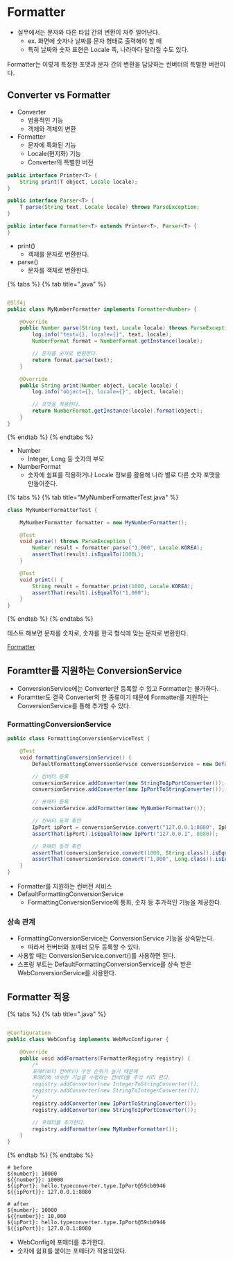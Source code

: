 # Formatter

- 실무에서는 문자와 다른 타입 간의 변환이 자주 일어난다.
    - ex. 화면에 숫자나 날짜를 문자 형태로 출력해야 할 때
    - 특히 날짜와 숫자 표현은 Locale 즉, 나라마다 달라질 수도 있다.

Formatter는 이렇게 특정한 포맷과 문자 간의 변환을 담당하는 컨버터의 특별한 버전이다.

## Converter vs Formatter

- Converter
    - 범용적인 기능
    - 객체와 객체의 변환
- Formatter
    - 문자에 특화된 기능
    - Locale(현지화) 기능
    - Converter의 특별한 버전

```java
public interface Printer<T> {
    String print(T object, Locale locale);
}

public interface Parser<T> {
    T parse(String text, Locale locale) throws ParseException;
}

public interface Formatter<T> extends Printer<T>, Parser<T> {
}
```

- print()
    - 객체를 문자로 변환한다.
- parse()
    - 문자를 객체로 변환한다.

{% tabs %} {% tab title=".java" %}

```java

@Slf4j
public class MyNumberFormatter implements Formatter<Number> {

    @Override
    public Number parse(String text, Locale locale) throws ParseException {
        log.info("text={}, locale={}", text, locale);
        NumberFormat format = NumberFormat.getInstance(locale);

        // 문자를 숫자로 변환한다.
        return format.parse(text);
    }

    @Override
    public String print(Number object, Locale locale) {
        log.info("object={}, locale={}", object, locale);

        // 포맷을 적용한다.
        return NumberFormat.getInstance(locale).format(object);
    }
}
```

{% endtab %} {% endtabs %}

- Number
    - Integer, Long 등 숫자의 부모
- NumberFormat
    - 숫자에 쉼표를 적용하거나 Locale 정보를 활용해 나라 별로 다른 숫자 포맷을 만들어준다.

{% tabs %} {% tab title="MyNumberFormatterTest.java" %}

```java
class MyNumberFormatterTest {

    MyNumberFormatter formatter = new MyNumberFormatter();

    @Test
    void parse() throws ParseException {
        Number result = formatter.parse("1,000", Locale.KOREA);
        assertThat(result).isEqualTo(1000L);
    }

    @Test
    void print() {
        String result = formatter.print(1000, Locale.KOREA);
        assertThat(result).isEqualTo("1,000");
    }
}
```

{% endtab %} {% endtabs %}

테스트 해보면 문자를 숫자로, 숫자를 한국 형식에 맞는 문자로 변환한다.

[Formatter](https://docs.spring.io/spring-framework/docs/current/reference/html/core.html#format)

## Foramtter를 지원하는 ConversionService

- ConversionService에는 Converter만 등록할 수 있고 Formatter는 불가하다.
- Foramtter도 결국 Converter의 한 종류이기 때문에 Formatter를 지원하는 ConversionService를 통해 추가할 수 있다.

### FormattingConversionService

```java
public class FormattingConversionServiceTest {

    @Test
    void formattingConversionService() {
        DefaultFormattingConversionService conversionService = new DefaultFormattingConversionService();

        // 컨버터 등록
        conversionService.addConverter(new StringToIpPortConverter());
        conversionService.addConverter(new IpPortToStringConverter());

        // 포매터 등록
        conversionService.addFormatter(new MyNumberFormatter());

        // 컨버터 동작 확인
        IpPort ipPort = conversionService.convert("127.0.0.1:8080", IpPort.class);
        assertThat(ipPort).isEqualTo(new IpPort("127.0.0.1", 8080));

        // 포매터 동작 확인
        assertThat(conversionService.convert(1000, String.class)).isEqualTo("1,000");
        assertThat(conversionService.convert("1,000", Long.class)).isEqualTo(1000L);
    }
}

```

- Formatter를 지원하는 컨버전 서비스
- DefaultFormattingConversionService
    - FormattingConversionService에 통화, 숫자 등 추가적인 기능을 제공한다.

### 상속 관계

- FormattingConversionService는 ConversionService 기능을 상속받는다.
    - 따라서 컨버터와 포매터 모두 등록할 수 있다.
- 사용할 때는 ConversionService.convert()를 사용하면 된다.
- 스프링 부트는 DefaultFormattingConversionService를 상속 받은 WebConversionService를 사용한다.

## Formatter 적용

{% tabs %} {% tab title=".java" %}

```java

@Configuration
public class WebConfig implements WebMvcConfigurer {

    @Override
    public void addFormatters(FormatterRegistry registry) {
        /*
        포매터보다 컨버터가 우선 순위가 높기 때문에
        포매터와 비슷한 기능을 수행하는 컨버터를 주석 처리 한다.
        registry.addConverter(new IntegerToStringConverter());
        registry.addConverter(new StringToIntegerConverter());
        */
        registry.addConverter(new IpPortToStringConverter());
        registry.addConverter(new StringToIpPortConverter());

        // 포매터를 추가한다.
        registry.addFormatter(new MyNumberFormatter());
    }
}
```

{% endtab %} {% endtabs %}

```text
# before
${number}: 10000
${{number}}: 10000
${ipPort}: hello.typeconverter.type.IpPort@59cb0946
${{ipPort}}: 127.0.0.1:8080
```

```text
# after
${number}: 10000
${{number}}: 10,000
${ipPort}: hello.typeconverter.type.IpPort@59cb0946
${{ipPort}}: 127.0.0.1:8080
```

- WebConfig에 포매터를 추가한다.
- 숫자에 쉼표를 붙이는 포매터가 적용되었다.